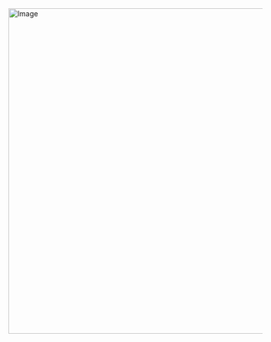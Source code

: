 <img width="1005" height="644" alt="Image" src="https://github.com/user-attachments/assets/5b97f501-5983-494c-a3b1-964f84da70f2" />